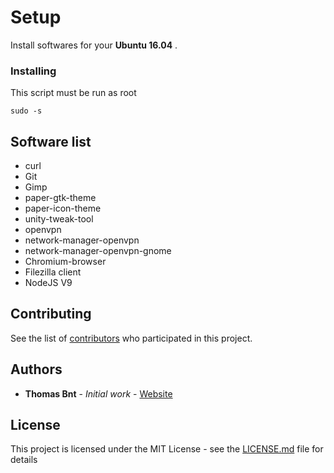 # Setup

Install softwares for your **Ubuntu 16.04** .


### Installing

This script must be run as root

```
sudo -s
```

## Software list

* curl
* Git
* Gimp
* paper-gtk-theme
* paper-icon-theme
* unity-tweak-tool
* openvpn
* network-manager-openvpn
* network-manager-openvpn-gnome
* Chromium-browser
* Filezilla client
* NodeJS V9

## Contributing

See the list of [contributors](https://github.com/thomasbnt/setup-ubuntu1604/contributors) who participated in this project.

## Authors

* **Thomas Bnt** - *Initial work* - [Website](https://thomasbnt.fr/)


## License

This project is licensed under the MIT License - see the [LICENSE.md](LICENSE.md) file for details
